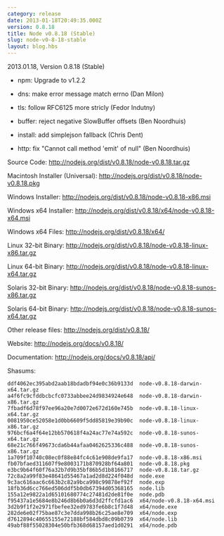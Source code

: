 ```yaml
---
category: release
date: 2013-01-18T20:49:35.000Z
version: 0.8.18
title: Node v0.8.18 (Stable)
slug: node-v0-8-18-stable
layout: blog.hbs
---
```


2013.01.18, Version 0.8.18 (Stable)

* npm: Upgrade to v1.2.2

* dns: make error message match errno (Dan Milon)

* tls: follow RFC6125 more stricly (Fedor Indutny)

* buffer: reject negative SlowBuffer offsets (Ben Noordhuis)

* install: add simplejson fallback (Chris Dent)

* http: fix "Cannot call method 'emit' of null" (Ben Noordhuis)


Source Code: http://nodejs.org/dist/v0.8.18/node-v0.8.18.tar.gz

Macintosh Installer (Universal): http://nodejs.org/dist/v0.8.18/node-v0.8.18.pkg

Windows Installer: http://nodejs.org/dist/v0.8.18/node-v0.8.18-x86.msi

Windows x64 Installer: http://nodejs.org/dist/v0.8.18/x64/node-v0.8.18-x64.msi

Windows x64 Files: http://nodejs.org/dist/v0.8.18/x64/

Linux 32-bit Binary: http://nodejs.org/dist/v0.8.18/node-v0.8.18-linux-x86.tar.gz

Linux 64-bit Binary: http://nodejs.org/dist/v0.8.18/node-v0.8.18-linux-x64.tar.gz

Solaris 32-bit Binary: http://nodejs.org/dist/v0.8.18/node-v0.8.18-sunos-x86.tar.gz

Solaris 64-bit Binary: http://nodejs.org/dist/v0.8.18/node-v0.8.18-sunos-x64.tar.gz

Other release files: http://nodejs.org/dist/v0.8.18/

Website: http://nodejs.org/docs/v0.8.18/

Documentation: http://nodejs.org/docs/v0.8.18/api/

Shasums:

```
ddf4062ec395abd2aab18bdadbf94e0c36b9133d  node-v0.8.18-darwin-x64.tar.gz
a4f6fc9cfddbcbcfc0733abbee24d9834924e648  node-v0.8.18-darwin-x86.tar.gz
7fbadf6d78f97ee96a20e7d0072e672d160e745b  node-v0.8.18-linux-x64.tar.gz
0081950ce52058e1d0bb6609f5dd85819e39b90c  node-v0.8.18-linux-x86.tar.gz
976bcf6a4f64e12bb570618f4a24ac77e74a592c  node-v0.8.18-sunos-x64.tar.gz
68e21c766f49673cda6b44afaa0462625336c488  node-v0.8.18-sunos-x86.tar.gz
1a709f10740c08ec0f88e84fc4c61e908de9fa17  node-v0.8.18-x86.msi
fb07bfaed311607f9e8003171b870928bf64a801  node-v0.8.18.pkg
e3bc9b64f60f76a32b7d9b35bf86b5d1b8166717  node-v0.8.18.tar.gz
72c8a2a99f83e48641d55467a1ad2d8d224f048d  node.exe
9c3ac616aac6c663b2c82a9bca998c99878ef92f  node.exp
18fb36d6cc766ed506ddf5b0db67394d05368165  node.lib
155a12e9822a1d65101680774c27481d2de81f0e  node.pdb
f95437a1e5684e8b246d8b6b0a6d3d2ffcfd1ac6  x64/node-v0.8.18-x64.msi
3d2b9f1f2e2971fbefee32ed9783fe6b8c1f7d48  x64/node.exe
282de6e02f75bae87c3e7dda998b26c25ae8e709  x64/node.exp
d7612894c40655155e72188bf584dbd8c09b0739  x64/node.lib
49abf88f55028304e50bfb368d68157aed1d0291  x64/node.pdb
```
